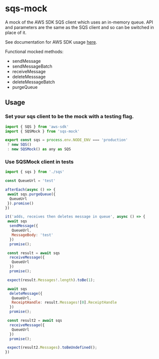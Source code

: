 # sqs-mock

A mock of the AWS SDK SQS client which uses an in-memory queue. API and parameters are the same as the SQS client and so can be switched in place of it.

See documentation for AWS SDK usage [here](https://docs.aws.amazon.com/AWSJavaScriptSDK/latest/AWS/SQS.html).

Functional mocked methods:

- sendMessage
- sendMessageBatch
- receiveMessage
- deleteMesssage
- deleteMessageBatch
- purgeQueue

## Usage

### Set your sqs client to be the mock with a testing flag.

```js
import { SQS } from 'aws-sdk'
import { SQSMock } from 'sqs-mock'

export const sqs = process.env.NODE_ENV === 'production'
 ? new SQS()
 : new SQSMock() as any as SQS
```

### Use SQSMock client in tests

```js
import { sqs } from './sqs'

const QueueUrl = 'test'

afterEach(async () => {
 await sqs.purgeQueue({
  QueueUrl
 }).promise()
})

it('adds, receives then deletes message in queue', async () => {
 await sqs
  sendMessage({
   QueueUrl,
   MessageBody: 'test'
  })
  promise();

 const result = await sqs
  receiveMessage({
   QueueUrl
  })
  promise();

 expect(result.Messages!.length).toBe(1);

 await sqs
  deleteMessage({
   QueueUrl,
   ReceiptHandle: result.Messages![0].ReceiptHandle
  })
  promise();

 const result2 = await sqs
  receiveMessage({
   QueueUrl
  })
  promise();

 expect(result2.Messages).toBeUndefined();
})
```
